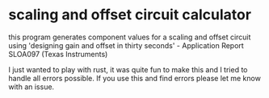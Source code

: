 # scaling and offset circuit calculator

this program generates component values for a scaling and offset circuit using 'designing gain and offset in thirty seconds' - Application Report SLOA097 (Texas Instruments)

I just wanted to play with rust, it was quite fun to make this and I tried to handle all errors possible. If you use this and find errors please let me know with an issue.
